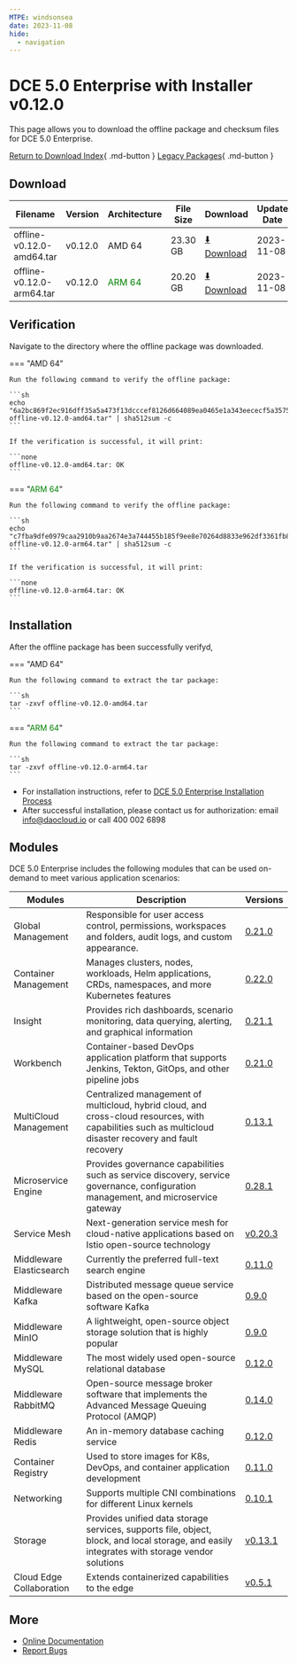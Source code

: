 ```yaml
---
MTPE: windsonsea
date: 2023-11-08
hide:
  - navigation
---
```


# DCE 5.0 Enterprise with Installer v0.12.0

This page allows you to download the offline package and checksum files for DCE 5.0 Enterprise.

[Return to Download Index](../index.md#_2){ .md-button }
[Legacy Packages](./dce5-installer-history.md){ .md-button }

## Download

| Filename | Version | Architecture | File Size | Download | Update Date |
| -------- | ------- | ------------ | --------- | -------- | ----------- |
| offline-v0.12.0-amd64.tar | v0.12.0 | AMD 64 | 23.30 GB | [:arrow_down: Download](https://qiniu-download-public.daocloud.io/DaoCloud_Enterprise/dce5/offline-v0.12.0-amd64.tar) | 2023-11-08 |
| offline-v0.12.0-arm64.tar | v0.12.0 | <font color="green">ARM 64</font> | 20.20 GB | [:arrow_down: Download](https://qiniu-download-public.daocloud.io/DaoCloud_Enterprise/dce5/offline-v0.12.0-arm64.tar) | 2023-11-08 |

## Verification

Navigate to the directory where the offline package was downloaded.

=== "AMD 64"

    Run the following command to verify the offline package:

    ```sh
    echo "6a2bc869f2ec916dff35a5a473f13dcccef8126d664089ea0465e1a343eececf5a357520244990c765c9de608b765e26b8950bf0322b26b5e53491826d1d919a  offline-v0.12.0-amd64.tar" | sha512sum -c
    ```

    If the verification is successful, it will print:

    ```none
    offline-v0.12.0-amd64.tar: OK
    ```

=== "<font color="green">ARM 64</font>"

    Run the following command to verify the offline package:

    ```sh
    echo "c7fba9dfe0979caa2910b9aa2674e3a744455b185f9ee8e70264d8833e962df3361fb85d9d5d33be8fc643e36d9929e3d7af37ead66e7d30483d76dc77faa04c  offline-v0.12.0-arm64.tar" | sha512sum -c
    ```

    If the verification is successful, it will print:

    ```none
    offline-v0.12.0-arm64.tar: OK
    ```

## Installation

After the offline package has been successfully verifyd,

=== "AMD 64"

    Run the following command to extract the tar package:

    ```sh
    tar -zxvf offline-v0.12.0-amd64.tar
    ```

=== "<font color="green">ARM 64</font>"

    Run the following command to extract the tar package:

    ```sh
    tar -zxvf offline-v0.12.0-arm64.tar
    ```

- For installation instructions, refer to [DCE 5.0 Enterprise Installation Process](../../install/commercial/start-install.md)
- After successful installation, please contact us for authorization: email info@daocloud.io or call 400 002 6898

## Modules

DCE 5.0 Enterprise includes the following modules that can be used on-demand to meet various application scenarios:

| Modules | Description | Versions |
| ------- | ----------- | -------- |
| Global Management | Responsible for user access control, permissions, workspaces and folders, audit logs, and custom appearance. | [0.21.0](../../ghippo/intro/release-notes.md#v0210) |
| Container Management | Manages clusters, nodes, workloads, Helm applications, CRDs, namespaces, and more Kubernetes features | [0.22.0](../../kpanda/intro/release-notes.md#v0220) |
| Insight | Provides rich dashboards, scenario monitoring, data querying, alerting, and graphical information | [0.21.1](../../insight/intro/release-notes.md#v0210) |
| Workbench | Container-based DevOps application platform that supports Jenkins, Tekton, GitOps, and other pipeline jobs | [0.21.0](../../amamba/intro/release-notes.md#v0210) |
| MultiCloud Management | Centralized management of multicloud, hybrid cloud, and cross-cloud resources, with capabilities such as multicloud disaster recovery and fault recovery | [0.13.1](../../kairship/intro/release-notes.md#v0130) |
| Microservice Engine | Provides governance capabilities such as service discovery, service governance, configuration management, and microservice gateway | [0.28.1](../../skoala/intro/release-notes.md#v0281) |
| Service Mesh | Next-generation service mesh for cloud-native applications based on Istio open-source technology | [v0.20.3](../../mspider/intro/release-notes.md#v0203) |
| Middleware Elasticsearch | Currently the preferred full-text search engine | [0.11.0](../../middleware/elasticsearch/release-notes.md#v0110) |
| Middleware Kafka | Distributed message queue service based on the open-source software Kafka | [0.9.0](../../middleware/kafka/release-notes.md#v090) |
| Middleware MinIO | A lightweight, open-source object storage solution that is highly popular | [0.9.0](../../middleware/minio/release-notes.md#v090) |
| Middleware MySQL | The most widely used open-source relational database | [0.12.0](../../middleware/mysql/release-notes.md#v0120) |
| Middleware RabbitMQ | Open-source message broker software that implements the Advanced Message Queuing Protocol (AMQP) | [0.14.0](../../middleware/rabbitmq/release-notes.md#v0140) |
| Middleware Redis | An in-memory database caching service | [0.12.0](../../middleware/redis/release-notes.md#v0120) |
| Container Registry | Used to store images for K8s, DevOps, and container application development | [0.11.0](../../kangaroo/intro/release-notes.md#v0110) |
| Networking | Supports multiple CNI combinations for different Linux kernels | [0.10.1](../../network/intro/release-notes.md#v0101) |
| Storage | Provides unified data storage services, supports file, object, block, and local storage, and easily integrates with storage vendor solutions | [v0.13.1](../../storage/hwameistor/release-notes.md#v0131) |
| Cloud Edge Collaboration | Extends containerized capabilities to the edge | [v0.5.1](../../kant/intro/release-notes.md#v050) |

## More

- [Online Documentation](../../dce/index.md)
- [Report Bugs](https://github.com/DaoCloud/DaoCloud-docs/issues)

